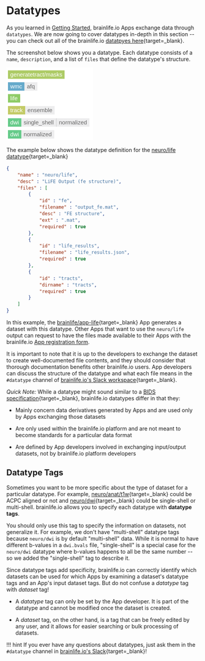 # Datatypes

As you learned in [Getting Started](/docs/user/started/#brainlifeio-terms-to-know), brainlife.io Apps exchange data through `datatypes`. We are now going to cover datatypes in-depth in this section -- you can check out all of the brainlife.io [datatpyes here](https://brainlife.io/datatypes/){target=_blank}.

The screenshot below shows you a datatype. Each datatype consists of a `name`, `description`, and a list of `files` that define the datatype's structure.

![datatype](../img/datatypes.png)

The example below shows the datatype definition for the [neuro/life datatype](https://brainlife.io/datatype/58d15eaee13a50849b258844){target=_blank}

```json
{
    "name" : "neuro/life",
    "desc" : "LiFE Output (fe structure)",
    "files" : [ 
        {
            "id" : "fe",
            "filename" : "output_fe.mat",
            "desc" : "FE structure",
            "ext" : ".mat",
            "required" : true
        }, 
        {
            "id" : "life_results",
            "filename" : "life_results.json",
            "required" : true
        }, 
        {
            "id" : "tracts",
            "dirname" : "tracts",
            "required" : true
        }
    ]
}
```

In this example, the [brainlife/app-life](https://brainlife.io/app/5baa44b1d0be8b002776b8f7){target=_blank} App generates a dataset with this datatype. Other Apps that want to use the `neuro/life` output can request to have the files made available to their Apps with the brainlife.io [App registration form](https://brainlife.io/docs/apps/register/).

It is important to note that it is up to the developers to exchange the dataset to create well-documented file contents, and they should consider that thorough documentation benefits other brainlife.io users. App developers can discuss the structure of the datatype and what each file means in the `#datatype` channel of [brainlife.io's Slack workspace](https://brainlife-inviter.herokuapp.com/){target=_blank}.

_Quick Note:_ While a datatype might sound similar to a [BIDS specification](https://bids-specification.readthedocs.io/en/stable/){target=_blank}, brainlife.io datatypes differ in that they:

* Mainly concern data derivatives generated by Apps and are used only by Apps exchanging those datasets

* Are only used within the brainlife.io platform and are not meant to become standards for a particular data format 

* Are defined by App developers involved in exchanging input/output datasets, not by brainlife.io platform developers

## Datatype Tags

Sometimes you want to be more specific about the type of dataset for a particular datatype. For example, [neuro/anat/t1w](https://brainlife.io/datatype/58c33bcee13a50849b25879a){target=_blank} could be ACPC aligned or not and [neuro/dwi](https://brainlife.io/datatype/58c33c5fe13a50849b25879b){target=_blank} could be single-shell or multi-shell. brainlife.io allows you to specify each datatype with **datatype tags**. 

You should only use this tag to specify the information on datasets, not generalize it. For example, we don't have "multi-shell" datatype tags because `neuro/dwi` is by default "multi-shell" data. While it is normal to have different b-values in a `dwi.bvals` file, "single-shell" is a special case for the `neuro/dwi` datatype where b-values happens to all be the same number -- so we added the "single-shell" tag to describe it.

Since datatype tags add specificity, brainlife.io can correctly identify which datasets can be used for which Apps by examining a dataset's datatype tags and an App's input dataset tags. But do not confuse a *datatype* tag with *dataset* tag!

* A *datatype* tag can only be set by the App developer. It is part of the datatype and cannot be modified once the dataset is created. 

* A *dataset* tag, on the other hand, is a tag that can be freely edited by any user, and it allows for easier searching or bulk processing of datasets. 

!!! hint
    If you ever have any questions about datatypes, just ask them in the `#datatype` channel in [brainlife.io's Slack](https://brainlife-inviter.herokuapp.com/){target=_blank}!
